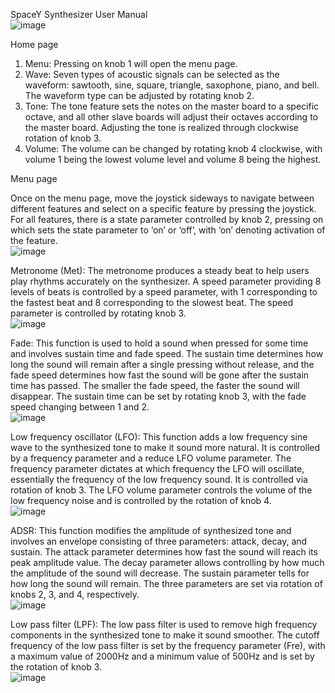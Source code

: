 SpaceY Synthesizer User Manual
\
 ![image](https://github.com/Shiyizhuanshi/ES-synth-starter-Han/assets/105670417/bcb7a16c-2c96-4d28-88e1-742eba47aa14)

Home page
1.	Menu: Pressing on knob 1 will open the menu page.
2.	Wave: Seven types of acoustic signals can be selected as the waveform: sawtooth, sine, square, triangle, saxophone, piano, and bell. The waveform type can be adjusted by rotating knob 2.
3.	Tone: The tone feature sets the notes on the master board to a specific octave, and all other slave boards will adjust their octaves according to the master board. Adjusting the tone is realized through clockwise rotation of knob 3.
4.	Volume: The volume can be changed by rotating knob 4 clockwise, with volume 1 being the lowest volume level and volume 8 being the highest.
   
Menu page

Once on the menu page, move the joystick sideways to navigate between different features and select on a specific feature by pressing the joystick. For all features, there is a state parameter controlled by knob 2, pressing on which sets the state parameter to ‘on’ or ‘off’, with ‘on’ denoting  activation of the feature.
  \
  ![image](https://github.com/Shiyizhuanshi/ES-synth-starter-Han/assets/105670417/f9d3d4c8-80ec-4644-bf2c-cb5c9ac4be34)


Metronome (Met): The metronome produces a steady beat to help users play rhythms accurately on the synthesizer. A speed parameter providing 8 levels of beats is controlled by a speed parameter, with 1 corresponding to the fastest beat and 8 corresponding to the slowest beat. The speed parameter is controlled by rotating knob 3.
 \
![image](https://github.com/Shiyizhuanshi/ES-synth-starter-Han/assets/105670417/6893f22d-c901-4798-b5c8-536dc1724a9f)

Fade: This function is used to hold a sound when pressed for some time and involves sustain time and fade speed. The sustain time determines how long the sound will remain after a single pressing without release, and the fade speed determines how fast the sound will be gone after the sustain time has passed. The smaller the fade speed, the faster the sound will disappear. The sustain time can be set by rotating knob 3, with the fade speed changing between 1 and 2.
 \
![image](https://github.com/Shiyizhuanshi/ES-synth-starter-Han/assets/105670417/1255cc48-533d-490d-98b1-a35efecb24f5)

Low frequency oscillator (LFO): This function adds a low frequency sine wave to the synthesized tone to make it sound more natural. It is controlled by a frequency parameter and a reduce LFO volume parameter. The frequency parameter dictates at which frequency the LFO will oscillate, essentially the frequency of the low frequency sound. It is controlled via rotation of knob 3. The LFO volume parameter controls the volume of the low frequency noise and is controlled by the rotation of knob 4. 
 \
![image](https://github.com/Shiyizhuanshi/ES-synth-starter-Han/assets/105670417/579f6ac4-ec6f-4311-b93f-e94ceeccedad)

ADSR: This function modifies the amplitude of synthesized tone and involves an envelope consisting of three parameters: attack, decay, and sustain. The attack parameter determines how fast the sound will reach its peak amplitude value. The decay parameter allows controlling by how much the amplitude of the sound will decrease. The sustain parameter tells for how long the sound will remain. The three parameters are set via rotation of knobs 2, 3, and 4, respectively. 
 \
![image](https://github.com/Shiyizhuanshi/ES-synth-starter-Han/assets/105670417/df7fe0ad-417e-4b2d-91c9-3fcd730ace97)

Low pass filter (LPF): The low pass filter is used to remove high frequency components in the synthesized tone to make it sound smoother. The cutoff frequency of the low pass filter is set by the frequency parameter (Fre), with a maximum value of 2000Hz and a minimum value of 500Hz and is set by the rotation of knob 3.
\
![image](https://github.com/Shiyizhuanshi/ES-synth-starter-Han/assets/105670417/2dcf3704-8f1b-4fed-8df6-1adb0a7f067b)
 
